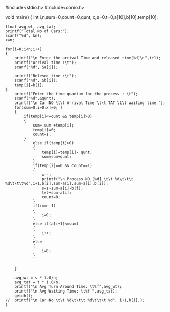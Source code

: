 #include<stdio.h>
#include<conio.h>

void main()
{
	int i,n,sum=0,count=0,qunt, x,s=0,t=0,a[10],b[10],temp[10];
 
	float avg_wt, avg_tat;
	printf("Total No of Cars:");
	scanf("%d", &n);
	x=n;
	
	for(i=0;i<n;i++)
	{
		printf("\n Enter the arrival Time and released time[%d]\n",i+1);
		printf("Arrival time :\t");
		scanf("%d", &a[i]);
		
		printf("Relesed time :\t");
		scanf("%d", &b[i]);
		temp[i]=b[i];
	}
		printf("Enter the time quantum for the process : \t");
		scanf("%d",&qunt);
		printf("\n Car NO \t\t Arrival Time \t\t TAT \t\t waiting time ");
		for(sum=0,i=0;x!=0; )
		{
			if(temp[i]<=qunt && temp[i]>0)
			{
				sum= sum +temp[i];
				temp[i]=0;
				count=1;			
			}
				else if(temp[i]>0)
				{
					temp[i]=temp[i]- qunt;
					sum=sum+qunt;
				}
				if(temp[i]==0 && count==1)
				{
					x--;
					printf("\n Process NO [%d] \t\t %d\t\t\t %d\t\t\t%d",i+1,b[i],sum-a[i],sum-a[i],b[i]);
					s=s+sum-a[i]-b[t];
					t=t+sum-a[i];
					count=0;
				}
				if(i==n-1)
				{
					i=0;
				}
				else if(a[i+1]<=sum)
				{
					i++;
				}
				else
				{
					i=0;
				}
				
				
		}
		
		avg_wt = s * 1.0/n;
		avg_tat = t * 1.0/n;
		printf("\n Avg Turn Around Time: \t%f",avg_wt);
		printf("\n Avg Waiting Time: \t%f ",avg_tat);
		getch();
	//	printf("\n Car No \t\t %d\t\t\t %d\t\t\t %d", i+1,b[i],);
	}
	
	
